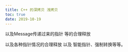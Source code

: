 ```yaml
---
title: C++ 的深拷贝 浅拷贝
toc: true
date: 2019-10-19
---
```

以及Message传递过来的指针 等的合理释放

以及各种指针情况的合理释放 以及 智能指针、强制转换等等。
